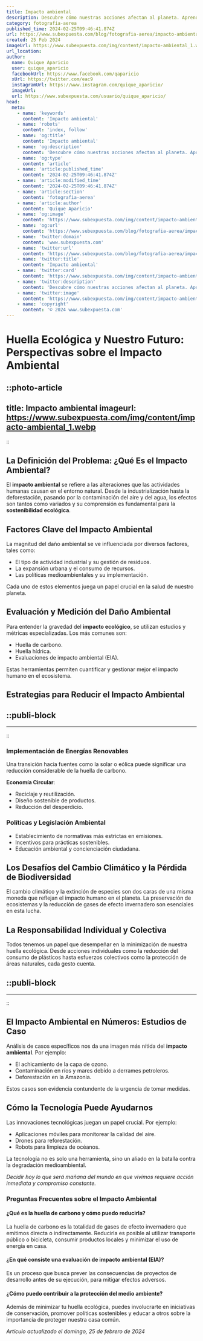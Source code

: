 ```yaml
---
title: Impacto ambiental
description: Descubre cómo nuestras acciones afectan al planeta. Aprende sobre el impacto ambiental y cómo puedes contribuir a un futuro sostenible.
category: fotografia-aerea
published_time: 2024-02-25T09:46:41.874Z
url: https://www.subexpuesta.com/blog/fotografia-aerea/impacto-ambiental
created: 25 Feb 2024
imageUrl: https://www.subexpuesta.com/img/content/impacto-ambiental_1.webp
url_location:
author:
  name: Quique Aparicio
  user: quique_aparicio
  facebookUrl: https://www.facebook.com/qaparicio
  xUrl: https://twitter.com/eac9
  instagramUrl: https://www.instagram.com/quique_aparicio/
  imageUrl: 
  url: https://www.subexpuesta.com/usuario/quique_aparicio/
head:
  meta:
    - name: 'keywords'
      content: 'Impacto ambiental'
    - name: 'robots'
      content: 'index, follow'
    - name: 'og:title'
      content: 'Impacto ambiental'
    - name: 'og:description'
      content: 'Descubre cómo nuestras acciones afectan al planeta. Aprende sobre el impacto ambiental y cómo puedes contribuir a un futuro sostenible.'
    - name: 'og:type'
      content: 'article'
    - name: 'article:published_time'
      content: '2024-02-25T09:46:41.874Z'
    - name: 'article:modified_time'
      content: '2024-02-25T09:46:41.874Z'
    - name: 'article:section'
      content: 'fotografia-aerea'
    - name: 'article:author'
      content: 'Quique Aparicio'
    - name: 'og:image'
      content: 'https://www.subexpuesta.com/img/content/impacto-ambiental_1.webp'
    - name: 'og:url'
      content: 'https://www.subexpuesta.com/blog/fotografia-aerea/impacto-ambiental'
    - name: 'twitter:domain'
      content: 'www.subexpuesta.com'
    - name: 'twitter:url'
      content: 'https://www.subexpuesta.com/blog/fotografia-aerea/impacto-ambiental'
    - name: 'twitter:title'
      content: 'Impacto ambiental'
    - name: 'twitter:card'
      content: 'https://www.subexpuesta.com/img/content/impacto-ambiental_1.webp'
    - name: 'twitter:description'
      content: 'Descubre cómo nuestras acciones afectan al planeta. Aprende sobre el impacto ambiental y cómo puedes contribuir a un futuro sostenible.'
    - name: 'twitter:image'
      content: 'https://www.subexpuesta.com/img/content/impacto-ambiental_1.webp'
    - name: 'copyright'
      content: '© 2024 www.subexpuesta.com'
---
```

# Huella Ecológica y Nuestro Futuro: Perspectivas sobre el Impacto Ambiental


::photo-article
---
title: Impacto ambiental
imageurl: https://www.subexpuesta.com/img/content/impacto-ambiental_1.webp
---
::



## La Definición del Problema: ¿Qué Es el Impacto Ambiental?

El **impacto ambiental** se refiere a las alteraciones que las actividades humanas causan en el entorno natural. Desde la industrialización hasta la deforestación, pasando por la contaminación del aire y del agua, los efectos son tantos como variados y su comprensión es fundamental para la **sostenibilidad ecológica**.

## Factores Clave del Impacto Ambiental

La magnitud del daño ambiental se ve influenciada por diversos factores, tales como:

- El tipo de actividad industrial y su gestión de residuos.
- La expansión urbana y el consumo de recursos.
- Las políticas medioambientales y su implementación.

Cada uno de estos elementos juega un papel crucial en la salud de nuestro planeta.

## Evaluación y Medición del Daño Ambiental

Para entender la gravedad del **impacto ecológico**, se utilizan estudios y métricas especializadas. Los más comunes son:

- Huella de carbono.
- Huella hídrica.
- Evaluaciones de impacto ambiental (EIA).

Estas herramientas permiten cuantificar y gestionar mejor el impacto humano en el ecosistema.

## Estrategias para Reducir el Impacto Ambiental


  ::publi-block
  ---
  ---
  ::
  
  

### Implementación de Energías Renovables

Una transición hacia fuentes como la solar o eólica puede significar una reducción considerable de la huella de carbono.

**Economía Circular**:

- Reciclaje y reutilización.
- Diseño sostenible de productos.
- Reducción del desperdicio.

### Políticas y Legislación Ambiental

- Establecimiento de normativas más estrictas en emisiones.
- Incentivos para prácticas sostenibles.
- Educación ambiental y concienciación ciudadana.

## Los Desafíos del Cambio Climático y la Pérdida de Biodiversidad

El cambio climático y la extinción de especies son dos caras de una misma moneda que reflejan el impacto humano en el planeta. La preservación de ecosistemas y la reducción de gases de efecto invernadero son esenciales en esta lucha.

## La Responsabilidad Individual y Colectiva

Todos tenemos un papel que desempeñar en la minimización de nuestra huella ecológica. Desde acciones individuales como la reducción del consumo de plásticos hasta esfuerzos colectivos como la protección de áreas naturales, cada gesto cuenta.


  ::publi-block
  ---
  ---
  ::
  
  

## El Impacto Ambiental en Números: Estudios de Caso

Análisis de casos específicos nos da una imagen más nítida del **impacto ambiental**. Por ejemplo:

- El achicamiento de la capa de ozono.
- Contaminación en ríos y mares debido a derrames petroleros.
- Deforestación en la Amazonia.

Estos casos son evidencia contundente de la urgencia de tomar medidas.

## Cómo la Tecnología Puede Ayudarnos

Las innovaciones tecnológicas juegan un papel crucial. Por ejemplo:

- Aplicaciones móviles para monitorear la calidad del aire.
- Drones para reforestación.
- Robots para limpieza de océanos.

La tecnología no es solo una herramienta, sino un aliado en la batalla contra la degradación medioambiental.

_Decidir hoy lo que será mañana del mundo en que vivimos requiere acción inmediata y compromiso constante._

### Preguntas Frecuentes sobre el Impacto Ambiental

#### ¿Qué es la huella de carbono y cómo puedo reducirla?
La huella de carbono es la totalidad de gases de efecto invernadero que emitimos directa o indirectamente. Reducirla es posible al utilizar transporte público o bicicleta, consumir productos locales y minimizar el uso de energía en casa.

#### ¿En qué consiste una evaluación de impacto ambiental (EIA)?
Es un proceso que busca prever las consecuencias de proyectos de desarrollo antes de su ejecución, para mitigar efectos adversos.

#### ¿Cómo puedo contribuir a la protección del medio ambiente?
Además de minimizar tu huella ecológica, puedes involucrarte en iniciativas de conservación, promover políticas sostenibles y educar a otros sobre la importancia de proteger nuestra casa común.

_Artículo actualizado el domingo, 25 de febrero de 2024_
